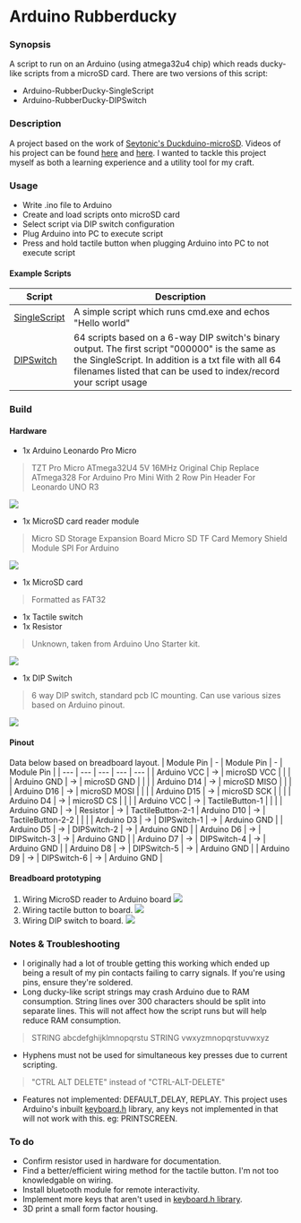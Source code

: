 # Arduino Rubberducky
### Synopsis
A script to run on an Arduino (using atmega32u4 chip) which reads ducky-like scripts from a microSD card. 
There are two versions of this script:
- Arduino-RubberDucky-SingleScript
- Arduino-RubberDucky-DIPSwitch

### Description
A project based on the work of [Seytonic's Duckduino-microSD](https://github.com/Seytonic/Duckduino-microSD).  Videos of his project can be found [here](https://www.youtube.com/watch?v=ksvo1WDYQ7s) and [here](https://www.youtube.com/watch?v=QrwqeI99I8E). I wanted to tackle this project myself as both a learning experience and a utility tool for my craft. 

### Usage
- Write .ino file to Arduino
- Create and load scripts onto microSD card
- Select script via DIP switch configuration
- Plug Arduino into PC to execute script
- Press and hold tactile button when plugging Arduino into PC to not execute script

#### Example Scripts
| Script | Description |
| --- | --- |
| [SingleScript](https://github.com/dozmert/Arduino-rubberducky/blob/master/Example%20scripts/SingleScript/script.txt) | A simple script which runs cmd.exe and echos "Hello world" |
| [DIPSwitch](https://github.com/dozmert/Arduino-rubberducky/tree/master/Example%20scripts/DIPSwitch) | 64 scripts based on a 6-way DIP switch's binary output. The first script "000000" is the same as the SingleScript. In addition is a txt file with all 64 filenames listed that can be used to index/record your script usage |

### Build
#### Hardware
- 1x Arduino Leonardo Pro Micro
>TZT Pro Micro ATmega32U4 5V 16MHz Original Chip Replace ATmega328 For Arduino Pro Mini With 2 Row Pin Header For Leonardo UNO R3

![](/img/build_1.jpg)

- 1x MicroSD card reader module
>Micro SD Storage Expansion Board Micro SD TF Card Memory Shield Module SPI For Arduino

![](/img/build_2.jpg)
- 1x MicroSD card
> Formatted as FAT32
- 1x Tactile switch
- 1x Resistor
>Unknown, taken from Arduino Uno Starter kit.

![](/img/build_3.jpg)
- 1x DIP Switch 
> 6 way DIP switch, standard pcb IC mounting. Can use various sizes based on Arduino pinout.

![](/img/build_4.jpg)
#### Pinout
Data below based on breadboard layout.
| Module Pin | - | Module Pin | - | Module Pin |
| --- | --- | --- | --- | --- |
| Arduino VCC | -> | microSD VCC |  |  |
| Arduino GND | -> | microSD GND |  |  |
| Arduino D14 | -> | microSD MISO |  |  |
| Arduino D16 | -> | microSD MOSI |  |  |
| Arduino D15 | -> | microSD SCK |  |  |
| Arduino D4 | -> | microSD CS |  |  |
| Arduino VCC | -> | TactileButton-1 |  |  |
| Arduino GND | -> | Resistor | -> | TactileButton-2-1
| Arduino D10 | -> | TactileButton-2-2 |  |  |
| Arduino D3 | -> | DIPSwitch-1 | -> | Arduino GND |
| Arduino D5 | -> | DIPSwitch-2 | -> | Arduino GND |
| Arduino D6 | -> | DIPSwitch-3 | -> | Arduino GND |
| Arduino D7 | -> | DIPSwitch-4 | -> | Arduino GND |
| Arduino D8 | -> | DIPSwitch-5 | -> | Arduino GND |
| Arduino D9 | -> | DIPSwitch-6 | -> | Arduino GND |
#### Breadboard prototyping
1. Wiring MicroSD reader to Arduino board
![](/img/build_5.jpg)
2. Wiring tactile button to board.
![](/img/build_6.jpg)
4. Wiring DIP switch to board.
![](/img/build_7.jpg)
### Notes & Troubleshooting
- I originally had a lot of trouble getting this working which ended up being a result of my pin contacts failing to carry signals. If you're using pins, ensure they're soldered.
- Long ducky-like script strings may crash Arduino due to RAM consumption. String lines over 300 characters should be split into separate lines. This will not affect how the script runs but will help reduce RAM consumption.
> STRING abcdefghijklmnopqrstu
> STRING vwxyzmnopqrstuvwxyz
- Hyphens must not be used for simultaneous key presses due to current scripting. 
>"CTRL ALT DELETE" instead of "CTRL-ALT-DELETE"
- Features not implemented: DEFAULT_DELAY, REPLAY. This project uses Arduino's inbuilt <a href="https://github.com/arduino-libraries/Keyboard/blob/master/src/Keyboard.h">keyboard.h</a> library, any keys not implemented in that will not work with this. eg: PRINTSCREEN.

### To do
- Confirm resistor used in hardware for documentation.
- Find a better/efficient wiring method for the tactile button. I'm not too knowledgable on wiring.
- Install bluetooth module for remote interactivity.
- Implement more keys that aren't used in [keyboard.h library](https://github.com/arduino-libraries/Keyboard/blob/master/src/Keyboard.h).
- 3D print a small form factor housing.
